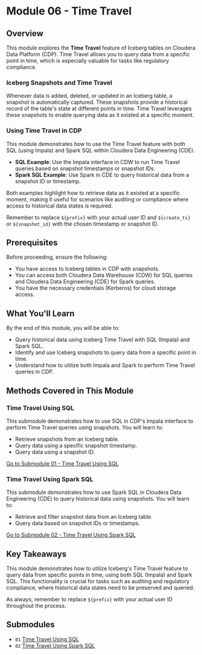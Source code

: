 # Module 06 - Time Travel

## Overview

This module explores the **Time Travel** feature of Iceberg tables on Cloudera Data Platform (CDP). Time Travel allows you to query data from a specific point in time, which is especially valuable for tasks like regulatory compliance.

### Iceberg Snapshots and Time Travel

Whenever data is added, deleted, or updated in an Iceberg table, a snapshot is automatically captured. These snapshots provide a historical record of the table's state at different points in time. Time Travel leverages these snapshots to enable querying data as it existed at a specific moment.

### Using Time Travel in CDP

This module demonstrates how to use the Time Travel feature with both SQL (using Impala) and Spark SQL within Cloudera Data Engineering (CDE).

- **SQL Example**: Use the Impala interface in CDW to run Time Travel queries based on snapshot timestamps or snapshot IDs.
- **Spark SQL Example**: Use Spark in CDE to query historical data from a snapshot ID or timestamp.

Both examples highlight how to retrieve data as it existed at a specific moment, making it useful for scenarios like auditing or compliance where access to historical data states is required.

Remember to replace `${prefix}` with your actual user ID and `${create_ts}` or `${snapshot_id}` with the chosen timestamp or snapshot ID.

## Prerequisites

Before proceeding, ensure the following:

- You have access to Iceberg tables in CDP with snapshots.
- You can access both Cloudera Data Warehouse (CDW) for SQL queries and Cloudera Data Engineering (CDE) for Spark queries.
- You have the necessary credentials (Kerberos) for cloud storage access.
  
## What You'll Learn

By the end of this module, you will be able to:

- Query historical data using Iceberg Time Travel with SQL (Impala) and Spark SQL.
- Identify and use Iceberg snapshots to query data from a specific point in time.
- Understand how to utilize both Impala and Spark to perform Time Travel queries in CDP.

## Methods Covered in This Module

### Time Travel Using SQL  
   This submodule demonstrates how to use SQL in CDP's Impala interface to perform Time Travel queries using snapshots. You will learn to:
   - Retrieve snapshots from an Iceberg table.
   - Query data using a specific snapshot timestamp.
   - Query data using a snapshot ID.

   [Go to Submodule 01 - Time Travel Using SQL](time_travel_SQL.md)

### Time Travel Using Spark SQL  
   This submodule demonstrates how to use Spark SQL in Cloudera Data Engineering (CDE) to query historical data using snapshots. You will learn to:
   - Retrieve and filter snapshot data from an Iceberg table.
   - Query data based on snapshot IDs or timestamps.

   [Go to Submodule 02 - Time Travel Using Spark SQL](time_travel_spark_SQL.md)

## Key Takeaways

This module demonstrates how to utilize Iceberg's Time Travel feature to query data from specific points in time, using both SQL (Impala) and Spark SQL. This functionality is crucial for tasks such as auditing and regulatory compliance, where historical data states need to be preserved and queried.

As always, remember to replace `${prefix}` with your actual user ID throughout the process.

## Submodules

- `01` [Time Travel Using SQL](time_travel_SQL.md)
- `02` [Time Travel Using Spark SQL](time_travel_spark_SQL.md)
